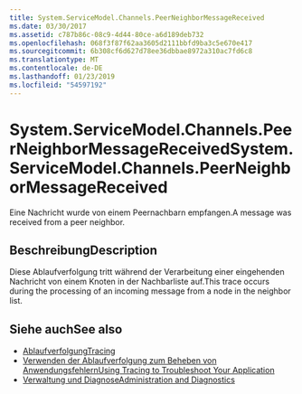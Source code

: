 ```yaml
---
title: System.ServiceModel.Channels.PeerNeighborMessageReceived
ms.date: 03/30/2017
ms.assetid: c787b86c-08c9-4d44-80ce-a6d189deb732
ms.openlocfilehash: 068f3f87f62aa3605d2111bbfd9ba3c5e670e417
ms.sourcegitcommit: 6b308cf6d627d78ee36dbbae8972a310ac7fd6c8
ms.translationtype: MT
ms.contentlocale: de-DE
ms.lasthandoff: 01/23/2019
ms.locfileid: "54597192"
---
```

# <a name="systemservicemodelchannelspeerneighbormessagereceived"></a><span data-ttu-id="d33d6-102">System.ServiceModel.Channels.PeerNeighborMessageReceived</span><span class="sxs-lookup"><span data-stu-id="d33d6-102">System.ServiceModel.Channels.PeerNeighborMessageReceived</span></span>
<span data-ttu-id="d33d6-103">Eine Nachricht wurde von einem Peernachbarn empfangen.</span><span class="sxs-lookup"><span data-stu-id="d33d6-103">A message was received from a peer neighbor.</span></span>  
  
## <a name="description"></a><span data-ttu-id="d33d6-104">Beschreibung</span><span class="sxs-lookup"><span data-stu-id="d33d6-104">Description</span></span>  
 <span data-ttu-id="d33d6-105">Diese Ablaufverfolgung tritt während der Verarbeitung einer eingehenden Nachricht von einem Knoten in der Nachbarliste auf.</span><span class="sxs-lookup"><span data-stu-id="d33d6-105">This trace occurs during the processing of an incoming message from a node in the neighbor list.</span></span>  
  
## <a name="see-also"></a><span data-ttu-id="d33d6-106">Siehe auch</span><span class="sxs-lookup"><span data-stu-id="d33d6-106">See also</span></span>
- [<span data-ttu-id="d33d6-107">Ablaufverfolgung</span><span class="sxs-lookup"><span data-stu-id="d33d6-107">Tracing</span></span>](../../../../../docs/framework/wcf/diagnostics/tracing/index.md)
- [<span data-ttu-id="d33d6-108">Verwenden der Ablaufverfolgung zum Beheben von Anwendungsfehlern</span><span class="sxs-lookup"><span data-stu-id="d33d6-108">Using Tracing to Troubleshoot Your Application</span></span>](../../../../../docs/framework/wcf/diagnostics/tracing/using-tracing-to-troubleshoot-your-application.md)
- [<span data-ttu-id="d33d6-109">Verwaltung und Diagnose</span><span class="sxs-lookup"><span data-stu-id="d33d6-109">Administration and Diagnostics</span></span>](../../../../../docs/framework/wcf/diagnostics/index.md)
